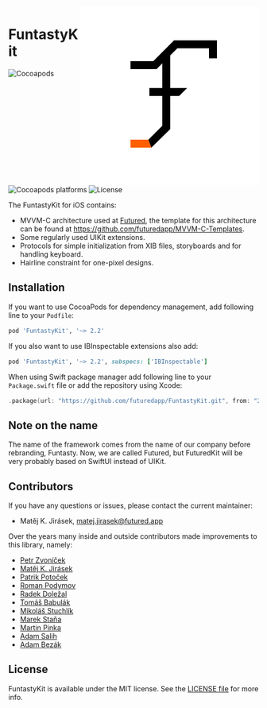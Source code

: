 <img alt="FuntastyKit logo" align="right" src="Documentation/FuntastyKit.svg">

# FuntastyKit
 
![Cocoapods](https://img.shields.io/cocoapods/v/FuntastyKit.svg)
![Cocoapods platforms](https://img.shields.io/cocoapods/p/FuntastyKit.svg)
![License](https://img.shields.io/cocoapods/l/FuntastyKit.svg)

The FuntastyKit for iOS contains:

- MVVM-C architecture used at [Futured](https://www.futured.app/en/), the template for this architecture can be found at https://github.com/futuredapp/MVVM-C-Templates.
- Some regularly used UIKit extensions.
- Protocols for simple initialization from XIB files, storyboards and for handling keyboard.
- Hairline constraint for one-pixel designs.

## Installation

If you want to use CocoaPods for dependency management, add following line to your `Podfile`:

```ruby
pod 'FuntastyKit', '~> 2.2'
```

If you also want to use IBInspectable extensions also add:

```ruby
pod 'FuntastyKit', '~> 2.2', subspecs: ['IBInspectable']
```

When using Swift package manager add following line to your `Package.swift` file or add the repository using Xcode:

```swift
.package(url: "https://github.com/futuredapp/FuntastyKit.git", from: "2.2.1")
```

## Note on the name

The name of the framework comes from the name of our company before rebranding, Funtasty. Now, we are called Futured, but FuturedKit will be very probably based on SwiftUI instead of UIKit.

## Contributors

If you have any questions or issues, please contact the current maintainer:

- Matěj K. Jirásek, matej.jirasek@futured.app

Over the years many inside and outside contributors made improvements to this library, namely:

- [Petr Zvoníček](https://github.com/zvonicek)
- [Matěj K. Jirásek](https://github.com/mkj-is)
- [Patrik Potoček](https://github.com/Patrez)
- [Roman Podymov](https://github.com/RomanPodymov)
- [Radek Doležal](https://github.com/eRDe33)
- [Tomáš Babulák](https://github.com/tomasbabulak)
- [Mikoláš Stuchlík](https://github.com/mikolasstuchlik)
- [Marek Staňa](https://github.com/mstana)
- [Martin Pinka](https://github.com/crinos9)
- [Adam Salih](https://github.com/adamsalih)
- [Adam Bezák](https://github.com/bezoadam)

## License

FuntastyKit is available under the MIT license. See the [LICENSE file](LICENSE) for more info.
